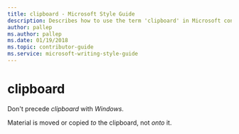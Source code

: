 ```yaml
---
title: clipboard - Microsoft Style Guide
description: Describes how to use the term 'clipboard' in Microsoft content and clarifies how to phrase sentences using the term.
author: pallep
ms.author: pallep
ms.date: 01/19/2018
ms.topic: contributor-guide
ms.service: microsoft-writing-style-guide
---
```


# clipboard

Don't precede *clipboard* with *Windows*. 

Material is moved or copied *to* the clipboard, not *onto* it.
